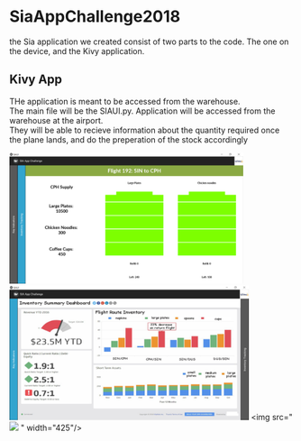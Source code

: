 # SiaAppChallenge2018
the Sia application we created consist of two parts to the code. The one on the device, and the Kivy application.

## Kivy App
THe application is meant to be accessed from the warehouse. </br >The main file will be the SIAUI.py.
Application will be accessed from the warehouse at the airport. </br >
They will be able to recieve information about the quantity required once the plane lands, and do the preperation of the stock accordingly</br >

<img src="https://github.com/HoJinKind/SiaAppChallenge2018/blob/master/images/Screenshot%20(85).png" alt="alt text" width="415" >  <img src="https://github.com/HoJinKind/SiaAppChallenge2018/blob/master/images/Screenshot%20(86).png" width="425"/> 
<img src="<img src="https://github.com/HoJinKind/SiaAppChallenge2018/blob/master/images/Screenshot%20(87).png" width="425"/> " width="425"/> 
